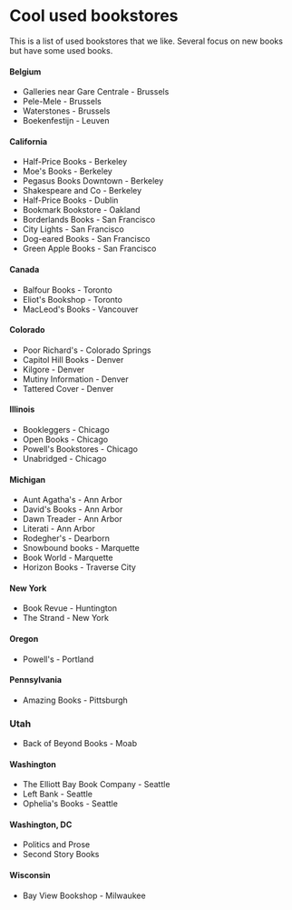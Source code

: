 # Cool used bookstores

This is a list of used bookstores that we like. Several focus on
new books but have some used books.

#### Belgium

- Galleries near Gare Centrale - Brussels
- Pele-Mele - Brussels
- Waterstones - Brussels
- Boekenfestijn - Leuven

#### California

- Half-Price Books - Berkeley
- Moe's Books - Berkeley
- Pegasus Books Downtown - Berkeley
- Shakespeare and Co - Berkeley
- Half-Price Books - Dublin
- Bookmark Bookstore - Oakland
- Borderlands Books - San Francisco
- City Lights - San Francisco
- Dog-eared Books - San Francisco
- Green Apple Books - San Francisco

#### Canada

- Balfour Books - Toronto
- Eliot's Bookshop - Toronto
- MacLeod's Books - Vancouver

#### Colorado

- Poor Richard's - Colorado Springs
- Capitol Hill Books - Denver
- Kilgore - Denver
- Mutiny Information - Denver
- Tattered Cover - Denver

#### Illinois

- Bookleggers - Chicago
- Open Books - Chicago
- Powell's Bookstores - Chicago
- Unabridged - Chicago

#### Michigan

- Aunt Agatha's - Ann Arbor
- David's Books - Ann Arbor
- Dawn Treader - Ann Arbor
- Literati - Ann Arbor
- Rodegher's - Dearborn
- Snowbound books - Marquette
- Book World - Marquette
- Horizon Books - Traverse City

#### New York

- Book Revue - Huntington
- The Strand - New York

#### Oregon

- Powell's - Portland

#### Pennsylvania

- Amazing Books - Pittsburgh

### Utah

- Back of Beyond Books - Moab

#### Washington

- The Elliott Bay Book Company - Seattle
- Left Bank - Seattle
- Ophelia's Books - Seattle

#### Washington, DC

- Politics and Prose
- Second Story Books

#### Wisconsin

- Bay View Bookshop - Milwaukee
